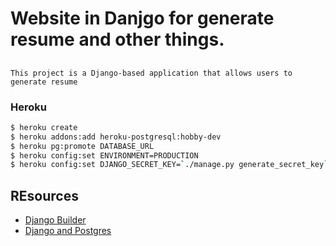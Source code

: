 # Website in Danjgo for generate resume and other things.

## 
    This project is a Django-based application that allows users to generate resume
    

### Heroku

```bash
$ heroku create
$ heroku addons:add heroku-postgresql:hobby-dev
$ heroku pg:promote DATABASE_URL
$ heroku config:set ENVIRONMENT=PRODUCTION
$ heroku config:set DJANGO_SECRET_KEY=`./manage.py generate_secret_key`
```

## REsources

- [Django Builder](http://mmcardle.github.io/django_builder/#!/models)
- [Django and Postgres](https://wsvincent.com/django-docker-postgresql)